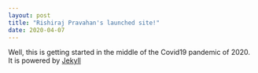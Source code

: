 ```yaml
---
layout: post
title: "Rishiraj Pravahan's launched site!"
date: 2020-04-07
---
```


Well, this is getting started in the middle of the Covid19 pandemic of 2020. It is powered by [Jekyll](http://jekyllrb.com)
